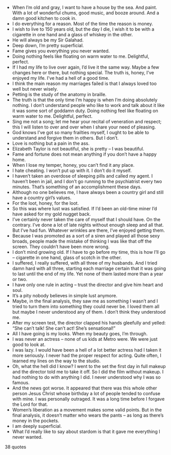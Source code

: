  - When I’m old and gray, I want to have a house by the sea. And paint. With a lot of wonderful chums, good music, and booze around. And a damn good kitchen to cook in.
 - I do everything for a reason. Most of the time the reason is money.
 - I wish to live to 150 years old, but the day I die, I wish it to be with a cigarette in one hand and a glass of whiskey in the other.
 - He will always be my Sir Galahad.
 - Deep down, I’m pretty superficial.
 - Fame gives you everything you never wanted.
 - Doing nothing feels like floating on warm water to me. Delightful, perfect.
 - If I had my life to live over again, I’d live it the same way. Maybe a few changes here or there, but nothing special. The truth is, honey, I’ve enjoyed my life. I’ve had a hell of a good time.
 - I think the main reason my marriages failed is that I always loved too well but never wisely.
 - Petting is the study of the anatomy in braille.
 - The truth is that the only time I’m happy is when I’m doing absolutely nothing. I don’t understand people who like to work and talk about it like it was some sort of goddamn duty. Doing nothing feel like floating on warm water to me. Delightful, perfect.
 - Sing me not a song; let me hear your recital of veneration and respect; this I will listen to over and over when I share your need of pleasing.
 - God knows I’ve got so many frailties myself, I ought to be able to understand and forgive them in others. But I don’t.
 - Love is nothing but a pain in the ass.
 - Elizabeth Taylor is not beautiful, she is pretty – I was beautiful.
 - Fame and fortune does not mean anything if you don’t have a happy home.
 - When I lose my temper, honey, you can’t find it any place.
 - I hate cheating. I won’t put up with it. I don’t do it myself.
 - I haven’t taken an overdose of sleeping pills and called my agent. I haven’t been in jail, and I don’t go running to the psychiatrist every two minutes. That’s something of an accomplishment these days.
 - Although no one believes me, I have always been a country girl and still have a country girl’s values.
 - For the loot, honey, for the loot.
 - So this was where lust was satisfied. If I’d been an old-time miner I’d have asked for my gold nugget back.
 - I’ve certainly never taken the care of myself that I should have. On the contrary. I’ve done a lot of late nights without enough sleep and all that. But I’ve had fun. Whatever wrinkles are there, I’ve enjoyed getting them.
 - Because I was promoted as a sort of a siren and played all those sexy broads, people made the mistake of thinking I was like that off the screen. They couldn’t have been more wrong.
 - I don’t mind growing old. If I have to go before my time, this is how I’ll go – cigarette in one hand, glass of scotch in the other.
 - I suffered, I really suffered, with all three of my husbands. And I tried damn hard with all three, starting each marriage certain that it was going to last until the end of my life. Yet none of them lasted more than a year or two.
 - I have only one rule in acting – trust the director and give him heart and soul.
 - It’s a pity nobody believes in simple lust anymore.
 - Maybe, in the final analysis, they saw me as something I wasn’t and I tried to turn them into something they could never be. I loved them all but maybe I never understood any of them. I don’t think they understood me.
 - After my screen test, the director clapped his hands gleefully and yelled: “She can’t talk! She can’t act! She’s sensational!”
 - All I have going is my looks. When my beauty goes, I’m through.
 - I was never an actress – none of us kids at Metro were. We were just good to look at.
 - I was lazy. I would have been a hell of a lot better actress had I taken it more seriously. I never had the proper respect for acting. Quite often, I learned my lines on the way to the studio.
 - Oh, what the hell did I know? I went to the set the first day in full makeup and the director told me to take it off. So I did the film without makeup. I had nothing to do with anything I did. I never understood why I was so famous.
 - And the news got worse. It appeared that there was this whole other person Jesus Christ whose birthday a lot of people tended to confuse with mine. I was personally outraged. It was a long time before I forgave the Lord for that.
 - Women’s liberation as a movement makes some valid points. But in the final analysis, it doesn’t matter who wears the pants – as long as there’s money in the pockets.
 - I am deeply superficial.
 - What I’d really like to say about stardom is that it gave me everything I never wanted.

38 quotes